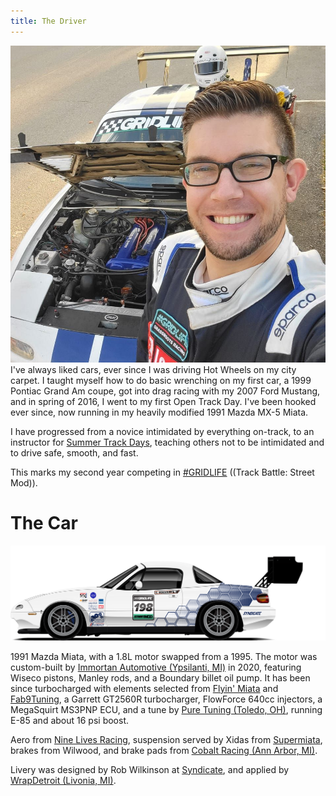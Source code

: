 ```yaml
---
title: The Driver
---
```


<img class="profile" src="/assets/images/cory.jpg"/> I've always liked cars, ever since I was driving Hot Wheels on my city carpet. I taught myself how to do basic wrenching on my first car, a 1999 Pontiac Grand Am coupe, got into drag racing with my 2007 Ford Mustang, and in spring of 2016, I went to my first Open Track Day. I've been hooked ever since, now running in my heavily modified 1991 Mazda MX-5 Miata.

I have progressed from a novice intimidated by everything on-track, to an instructor for <a href="https://www.summertrackdays.com">Summer Track Days</a>, teaching others not to be intimidated and to drive safe, smooth, and fast.

This marks my second year competing in <a href="https://www.grid.life">#GRIDLIFE</a> ((Track Battle: Street Mod)).

<div class="tinybreak"></div>

<h1 class="page-title moveup">The Car</h1>

<img src="/assets/images/SYN_corytake-V3.png"/>

1991 Mazda Miata, with a 1.8L motor swapped from a 1995. The motor was custom-built by <a href="https://www.facebook.com/ImmortanAutomotive/">Immortan Automotive (Ypsilanti, MI)</a> in 2020, featuring Wiseco pistons, Manley rods, and a Boundary billet oil pump. It has been since turbocharged with elements selected from <a href="https://flyinmiata.com/">Flyin' Miata</a> and <a href="https://fab9tuning.com/">Fab9Tuning</a>, a Garrett GT2560R turbocharger, FlowForce 640cc injectors, a MegaSquirt MS3PNP ECU, and a tune by <a href="http://www.pure-tuning.com/">Pure Tuning (Toledo, OH)</a>, running E-85 and about 16 psi boost.

Aero from <a href="https://9livesracing.com/">Nine Lives Racing</a>, suspension served by Xidas from <a href="https://www.949racing.com/supermiata/">Supermiata</a>, brakes from Wilwood, and brake pads from <a href="https://cobaltbrakes.com/">Cobalt Racing (Ann Arbor, MI)</a>.

Livery was designed by Rob Wilkinson at <a href="https://www.robwilkinsonphotography.com/syndicate">Syndicate</a>, and applied by <a href="https://wrapdetroit.com/">WrapDetroit (Livonia, MI)</a>.
